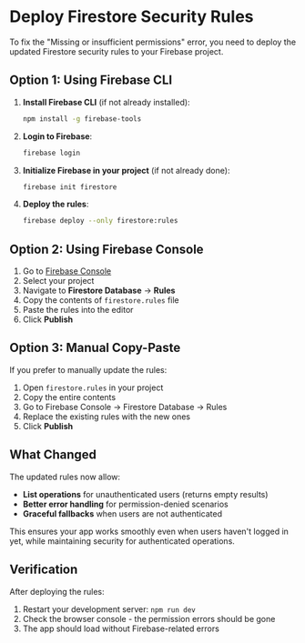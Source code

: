 # Deploy Firestore Security Rules

To fix the "Missing or insufficient permissions" error, you need to deploy the updated Firestore security rules to your Firebase project.

## Option 1: Using Firebase CLI

1. **Install Firebase CLI** (if not already installed):
   ```bash
   npm install -g firebase-tools
   ```

2. **Login to Firebase**:
   ```bash
   firebase login
   ```

3. **Initialize Firebase in your project** (if not already done):
   ```bash
   firebase init firestore
   ```

4. **Deploy the rules**:
   ```bash
   firebase deploy --only firestore:rules
   ```

## Option 2: Using Firebase Console

1. Go to [Firebase Console](https://console.firebase.google.com)
2. Select your project
3. Navigate to **Firestore Database** → **Rules**
4. Copy the contents of `firestore.rules` file
5. Paste the rules into the editor
6. Click **Publish**

## Option 3: Manual Copy-Paste

If you prefer to manually update the rules:

1. Open `firestore.rules` in your project
2. Copy the entire contents
3. Go to Firebase Console → Firestore Database → Rules
4. Replace the existing rules with the new ones
5. Click **Publish**

## What Changed

The updated rules now allow:
- **List operations** for unauthenticated users (returns empty results)
- **Better error handling** for permission-denied scenarios
- **Graceful fallbacks** when users are not authenticated

This ensures your app works smoothly even when users haven't logged in yet, while maintaining security for authenticated operations.

## Verification

After deploying the rules:
1. Restart your development server: `npm run dev`
2. Check the browser console - the permission errors should be gone
3. The app should load without Firebase-related errors
